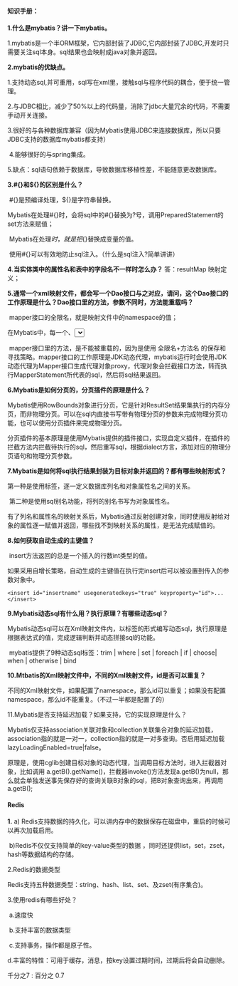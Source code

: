 #### 知识手册：

**1.什么是mybatis？讲一下mybatis。**

​	1.mybatis是一个半ORM框架，它内部封装了JDBC,它内部封装了JDBC,开发时只需要关注sql本身。sql结果也会映射成java对象并返回。

**2.mybatis的优缺点。**

​	1.支持动态sql,并可重用，sql写在xml里，接触sql与程序代码的耦合，便于统一管理。

​	2.与JDBC相比，减少了50%以上的代码量，消除了jdbc大量冗余的代码，不需要手动开关连接。

​	3.很好的与各种数据库兼容（因为Mybatis使用JDBC来连接数据库，所以只要JDBC支持的数据库mybatis都支持）

​	4.能够很好的与spring集成。

​	5.缺点：sql语句依赖于数据库，导致数据库移植性差，不能随意更改数据库。

**3.#{}和${}的区别是什么？**

​	#{}是预编译处理，${}是字符串替换。

​	Mybatis在处理#{}时，会将sql中的#{}替换为?号，调用PreparedStatement的set方法来赋值；

​	Mybatis在处理${}时，就是把${}替换成变量的值。

​	使用#{}可以有效地防止sql注入。（什么是sql注入?简单讲讲）

**4.当实体类中的属性名和表中的字段名不一样时怎么办？**  答：resultMap 映射定义；

**5.通常一个xml映射文件，都会写一个Dao接口与之对应，请问，这个Dao接口的工作原理是什么？Dao接口里的方法，参数不同时，方法能重载吗？**

​	mapper接口的全限名，就是映射文件中的namespace的值；

​	在Mybatis中，每一个<insert>、<select>、<update>、<delete>标签，都会被解析为一个MapperStatement对象；

​	mapper接口里的方法，是不能被重载的，因为是使用 全限名+方法名 的保存和寻找策略。mapper接口的工作原理是JDK动态代理，mybatis运行时会使用JDK动态代理为Mapper接口生成代理对象proxy，代理对象会拦截接口方法，转而执行MapperStatement所代表的sql，然后将sql结果返回。

**6.Mybatis是如何分页的，分页插件的原理是什么？**

​	Mybatis使用RowBounds对象进行分页，它是针对ResultSet结果集执行的内存分页，而非物理分页。可以在sql内直接书写带有物理分页的参数来完成物理分页功能，也可以使用分页插件来完成物理分页。

​	分页插件的基本原理是使用Mybatis提供的插件接口，实现自定义插件，在插件的拦截方法内拦截待执行的sql，然后重写sql，根据dialect方言，添加对应的物理分页语句和物理分页参数。

**7.Mybatis是如何将sql执行结果封装为目标对象并返回的？都有哪些映射形式？**

​	第一种是使用<resultMap>标签，逐一定义数据库列名和对象属性名之间的关系。

​	第二种是使用sql别名功能，将列的别名书写为对象属性名。

​	有了列名和属性名的映射关系后，Mybatis通过反射创建对象，同时使用反射给对象的属性逐一赋值并返回，哪些找不到映射关系的属性，是无法完成赋值的。

**8.如何获取自动生成的主键值？**

​	insert方法返回的总是一个插入的行数int类型的值。

​	如果采用自增长策略，自动生成的主键值在执行完insert后可以被设置到传入的参数对象中。

```
<insert id="insertname" usegeneratedkeys="true" keyproperty="id">...</insert>

```

**9.Mybatis动态sql有什么用？执行原理？有哪些动态sql？**

​	Mybatis动态sql可以在Xml映射文件内，以标签的形式编写动态sql，执行原理是根据表达式的值，完成逻辑判断并动态拼接sql的功能。

​	mybatis提供了9种动态sql标签：trim | where | set | foreach | if | choose| when | otherwise | bind

**10.Mtbatis的Xml映射文件中，不同的Xml映射文件，id是否可以重复？**

​	不同的Xml映射文件，如果配置了namespace，那么id可以重复；如果没有配置namespace，那么id不能重复。（不过一半都是配置了的）

11.Mybatis是否支持延迟加载？如果支持，它的实现原理是什么？

​	Mybatis仅支持association关联对象和collection关联集合对象的延迟加载，association指的就是一对一，collection指的就是一对多查询。否启用延迟加载 lazyLoadingEnabled=true|false。

​	原理是，使用cglib创建目标对象的动态代理，当调用目标方法时，进入拦截器对象，比如调用 a.getB().getName()，拦截器invoke()方法发现a.getB()为null，那么就会单独发送事先保存好的查询关联B对象的sql，把B对象查询出来，再调用a.getB();





#### Redis

**1.** a) Redis支持数据的持久化，可以讲内存中的数据保存在磁盘中，重启的时候可以再次加载启用。

​	b)Redis不仅仅支持简单的key-value类型的数据 ，同时还提供list，set，zset，hash等数据结构的存储。

2.Redis的数据类型

​	Redis支持五种数据类型：string、hash、list、set、及zset(有序集合)。

3.使用redis有哪些好处？

​	a.速度快

​	b.支持丰富的数据类型

​	c.支持事务，操作都是原子性。

​	d.丰富的特性：可用于缓存，消息，按key设置过期时间，过期后将会自动删除。





千分之7 : 		百分之 0.7






